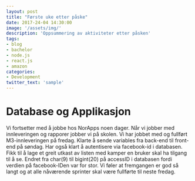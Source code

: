 ```yaml
---
layout: post
title: "Første uke etter påske"
date: 2017-24-04 14:30:00
image: '/assets/img/'
description: 'Oppsummering av aktiviteter etter påsken'
tags: 
- blog
- bachelor
- node.js
- react.js
- amazon
categories:
- Development
twitter_text: 'sample'
---
```


Database og Applikasjon
===================

Vi fortsetter med å jobbe hos NorApps noen dager. Når vi jobber med innleveringen og rapporer jobber vi på skolen. 
Vi har jobbet med og fullført M3-innleveringen på fredag.
Klarte å sende variables fra back-end til front-end på søndag. Har også klart å autentisere via facebook-id i databasen. Fikk til å lage et greit utkast av listen med kamper en bruker skal ha tilgang til å se.
Endret fra char(9) til bigint(20) på accessID i databasen fordi verdien på facebook-IDen var for stor.
Vi føler at fremgangen er god så langt og at alle nåværende sprinter skal være fullførte til neste fredag.
